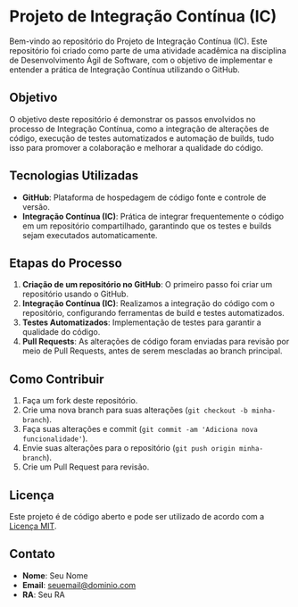 # Projeto de Integração Contínua (IC)

Bem-vindo ao repositório do Projeto de Integração Contínua (IC). Este repositório foi criado como parte de uma atividade acadêmica na disciplina de Desenvolvimento Ágil de Software, com o objetivo de implementar e entender a prática de Integração Contínua utilizando o GitHub.

## Objetivo

O objetivo deste repositório é demonstrar os passos envolvidos no processo de Integração Contínua, como a integração de alterações de código, execução de testes automatizados e automação de builds, tudo isso para promover a colaboração e melhorar a qualidade do código.

## Tecnologias Utilizadas

- **GitHub**: Plataforma de hospedagem de código fonte e controle de versão.
- **Integração Contínua (IC)**: Prática de integrar frequentemente o código em um repositório compartilhado, garantindo que os testes e builds sejam executados automaticamente.

## Etapas do Processo

1. **Criação de um repositório no GitHub**: O primeiro passo foi criar um repositório usando o GitHub.
2. **Integração Contínua (IC)**: Realizamos a integração do código com o repositório, configurando ferramentas de build e testes automatizados.
3. **Testes Automatizados**: Implementação de testes para garantir a qualidade do código.
4. **Pull Requests**: As alterações de código foram enviadas para revisão por meio de Pull Requests, antes de serem mescladas ao branch principal.

## Como Contribuir

1. Faça um fork deste repositório.
2. Crie uma nova branch para suas alterações (`git checkout -b minha-branch`).
3. Faça suas alterações e commit (`git commit -am 'Adiciona nova funcionalidade'`).
4. Envie suas alterações para o repositório (`git push origin minha-branch`).
5. Crie um Pull Request para revisão.

## Licença

Este projeto é de código aberto e pode ser utilizado de acordo com a [Licença MIT](https://opensource.org/licenses/MIT).

## Contato

- **Nome**: Seu Nome
- **Email**: seuemail@dominio.com
- **RA**: Seu RA
